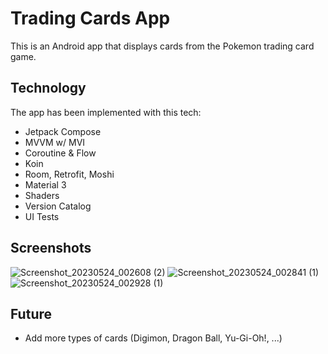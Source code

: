 # Trading Cards App

This is an Android app that displays cards from the Pokemon trading card game.

## Technology

The app has been implemented with this tech:

- Jetpack Compose
- MVVM w/ MVI
- Coroutine & Flow
- Koin
- Room, Retrofit, Moshi
- Material 3
- Shaders
- Version Catalog
- UI Tests

## Screenshots

![Screenshot_20230524_002608 (2)](https://github.com/molpoo/trading-cards-android/assets/423951/6d1c3714-e223-4f3f-91b5-8c54a1dcb0b0)
![Screenshot_20230524_002841 (1)](https://github.com/molpoo/trading-cards-android/assets/423951/b97aa605-24d7-4be6-b315-16936dc5fdd2)
![Screenshot_20230524_002928 (1)](https://github.com/molpoo/trading-cards-android/assets/423951/f091e83d-8226-408b-8c88-365291dce503)


## Future

- Add more types of cards (Digimon, Dragon Ball, Yu-Gi-Oh!, ...)
